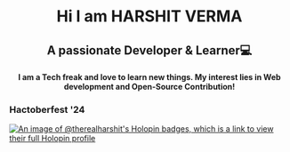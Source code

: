 <h1 align="center">Hi I am HARSHIT VERMA</h1>
<h2 align="center">A passionate Developer & Learner💻</h3>
<h4 align="center">I am a Tech freak and love to learn new things. My interest lies in Web development and Open-Source Contribution! </h4>
<h3 align="left">Hactoberfest '24</h3>

[![An image of @therealharshit's Holopin badges, which is a link to view their full Holopin profile](https://holopin.me/therealharshit)](https://holopin.io/@therealharshit)
